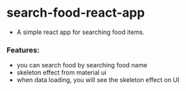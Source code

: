 # search-food-react-app

 - A simple react app for searching food items.

### Features:
  - you can search food by searching food name
  - skeleton effect from material ui
   - when data loading, you will see the skeleton effect on UI